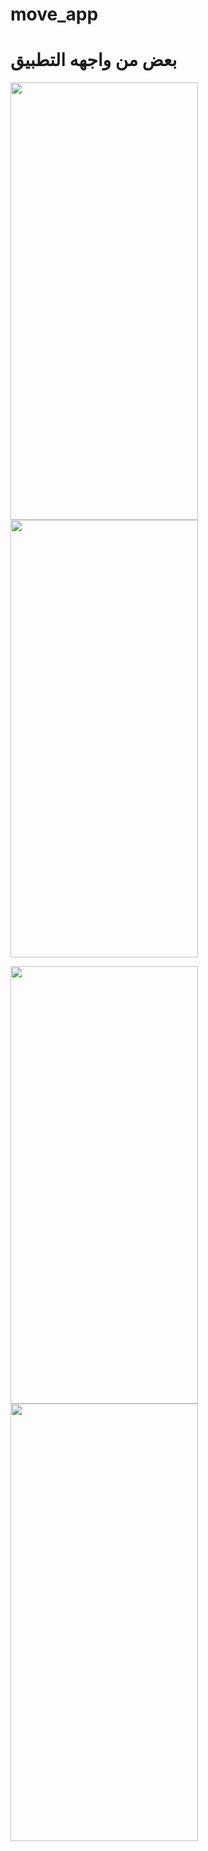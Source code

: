 # move_app
 
# بعض من واجهه التطبيق 
<img src="https://user-images.githubusercontent.com/109889616/209463589-34a00fa8-ba9a-4d1e-9724-77fced26db8d.png" width="300" height="700" />   <img src="https://user-images.githubusercontent.com/109889616/209463885-878631ab-b725-4cbf-b252-9acc18397b91.png" width="300" height="700" />

<img src="https://user-images.githubusercontent.com/109889616/209463890-46a58b50-3cbd-4ff1-8373-934aef128593.png" width="300" height="700" />
<img src="https://user-images.githubusercontent.com/109889616/209463889-e9497fd1-6335-4585-a1bb-dc2584632a18.png" width="300" height="700" />
